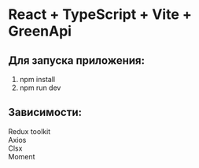 # React + TypeScript + Vite + GreenApi  

## Для запуска приложения:  
1) npm install  
2) npm run dev  
  
## Зависимости:  
Redux toolkit  
Axios  
Clsx  
Moment  


